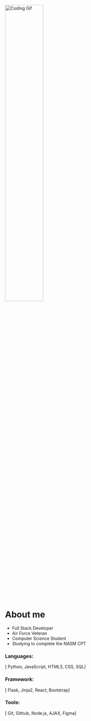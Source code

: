 <img src="https://camo.githubusercontent.com/5ddf73ad3a205111cf8c686f687fc216c2946a75005718c8da5b837ad9de78c9/68747470733a2f2f7468756d62732e6766796361742e636f6d2f4576696c4e657874446576696c666973682d736d616c6c2e676966" alt='Coding Gif' width='50%'/>

<h1>About me</h1>
<ul>
  <li>Full Stack Developer </li>
  <li>Air Force Veteran </>
  <li>Computer Science Student</li>
  <li>Studying to complete the NASM CPT</li>
</ul>

<h3>Languages:</h3>
<p>[ Python, JavaScript, HTML5, CSS, SQL]
  
<h3>Framework:</h3>
<p>[ Flask, Jinja2, React, Bootstrap] </p> 

<h3>Tools:</h3>
<p>[ Git, Github, Node.js, AJAX, Figma]</p> 
